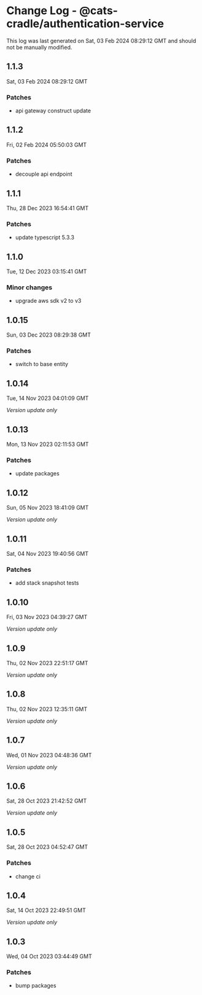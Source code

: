 # Change Log - @cats-cradle/authentication-service

This log was last generated on Sat, 03 Feb 2024 08:29:12 GMT and should not be manually modified.

## 1.1.3
Sat, 03 Feb 2024 08:29:12 GMT

### Patches

- api gateway construct update

## 1.1.2
Fri, 02 Feb 2024 05:50:03 GMT

### Patches

- decouple api endpoint

## 1.1.1
Thu, 28 Dec 2023 16:54:41 GMT

### Patches

- update typescript 5.3.3

## 1.1.0
Tue, 12 Dec 2023 03:15:41 GMT

### Minor changes

- upgrade aws sdk v2 to v3

## 1.0.15
Sun, 03 Dec 2023 08:29:38 GMT

### Patches

- switch to base entity

## 1.0.14
Tue, 14 Nov 2023 04:01:09 GMT

_Version update only_

## 1.0.13
Mon, 13 Nov 2023 02:11:53 GMT

### Patches

- update packages

## 1.0.12
Sun, 05 Nov 2023 18:41:09 GMT

_Version update only_

## 1.0.11
Sat, 04 Nov 2023 19:40:56 GMT

### Patches

- add stack snapshot tests

## 1.0.10
Fri, 03 Nov 2023 04:39:27 GMT

_Version update only_

## 1.0.9
Thu, 02 Nov 2023 22:51:17 GMT

_Version update only_

## 1.0.8
Thu, 02 Nov 2023 12:35:11 GMT

_Version update only_

## 1.0.7
Wed, 01 Nov 2023 04:48:36 GMT

_Version update only_

## 1.0.6
Sat, 28 Oct 2023 21:42:52 GMT

_Version update only_

## 1.0.5
Sat, 28 Oct 2023 04:52:47 GMT

### Patches

- change ci

## 1.0.4
Sat, 14 Oct 2023 22:49:51 GMT

_Version update only_

## 1.0.3
Wed, 04 Oct 2023 03:44:49 GMT

### Patches

- bump packages

